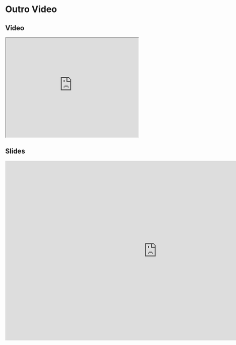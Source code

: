 # Outro Video
## Video

<iframe width="420" height="315" src="https://www.youtube.com/embed/5yKREz2kchE"></iframe>

## Slides
<iframe src="https://mfr.ca-1.osf.io/render?url=https://osf.io/nqcy3/?direct%26mode=render%26action=download%26mode=render", frameborder="0" width="960" height="569" allowfullscreen="true" mozallowfullscreen="true" webkitallowfullscreen="true"></iframe>
